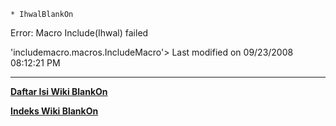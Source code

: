     * IhwalBlankOn

Error: Macro Include(Ihwal) failed

'includemacro.macros.IncludeMacro'> 
Last modified on 09/23/2008 08:12:21 PM

---
[**Daftar Isi Wiki BlankOn**](/wiki/DaftarIsi/index.html)
 
[**Indeks Wiki BlankOn**](/wiki/Indeks.html)




